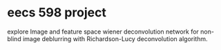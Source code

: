 # eecs 598 project
explore Image and feature space wiener deconvolution network for non-blind image deblurring  with Richardson-Lucy deconvolution algorithm.

